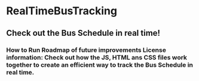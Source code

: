 # RealTimeBusTracking
## Check out the Bus Schedule in real time! 
### How to Run Roadmap of future improvements License information: Check out how the JS, HTML ans CSS files work together to create an efficient way to track the Bus Schedule in real time. 
